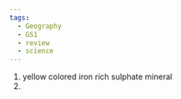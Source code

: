 ```yaml
---
tags:
  - Geography
  - GS1
  - review
  - science
---
```

1. yellow colored iron rich sulphate mineral
2. 